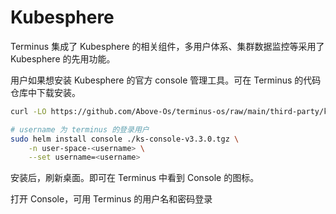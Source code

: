 # Kubesphere

Terminus 集成了 Kubesphere 的相关组件，多用户体系、集群数据监控等采用了 Kubesphere 的先用功能。

用户如果想安装 Kubesphere 的官方 console 管理工具。可在 Terminus 的代码仓库中下载安装。

```sh
curl -LO https://github.com/Above-Os/terminus-os/raw/main/third-party/ks-console/ks-console-v3.3.0.tgz

# username 为 terminus 的登录用户
sudo helm install console ./ks-console-v3.3.0.tgz \
    -n user-space-<username> \
    --set username=<username>
```

安装后，刷新桌面。即可在 Terminus 中看到 Console 的图标。

打开 Console，可用 Terminus 的用户名和密码登录
